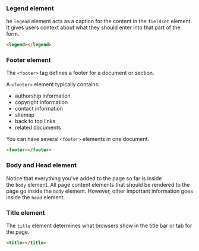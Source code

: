 ### Legend element

he `legend` element acts as a caption for the content in the `fieldset` element. It gives users context about what they should enter into that part of the form.

```html
<legend></legend>
```

### Footer element

The `<footer>` tag defines a footer for a document or section.

A `<footer>` element typically contains:

- authorship information
- copyright information
- contact information
- sitemap
- back to top links
- related documents

You can have several `<footer>` elements in one document.

```html
<footer></footer>
```

### Body and Head element

Notice that everything you've added to the page so far is inside the `body` element. All page content elements that should be rendered to the page go inside the `body` element. However, other important information goes inside the `head` element.

### Title element

The `title` element determines what browsers show in the title bar or tab for the page.

```html
<title></title>
```
